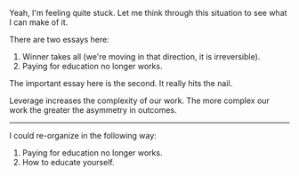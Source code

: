 Yeah, I'm feeling quite stuck. Let me think through this situation to see what I can make of it.

There are two essays here:
1. Winner takes all (we're moving in that direction, it is irreversible).
2. Paying for education no longer works.

The important essay here is the second. It really hits the nail.

Leverage increases the complexity of our work.
The more complex our work the greater the asymmetry in outcomes.

---

I could re-organize in the following way:
1. Paying for education no longer works.
2. How to educate yourself.

